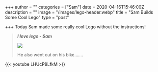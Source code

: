 +++
author = ""
categories = ["Sam"]
date = 2020-04-16T15:46:00Z
description = ""
image = "/images/lego-header.webp"
title = "Sam Builds Some Cool Lego"
type = "post"

+++
Today Sam made some really cool Lego without the instructions!

> **_I love lego - Sam_**
>
> ![](/images/sam-lego.jpg)
>
> He also went out on his bike.......

{{< youtube LHUcP8LfkM >}}
